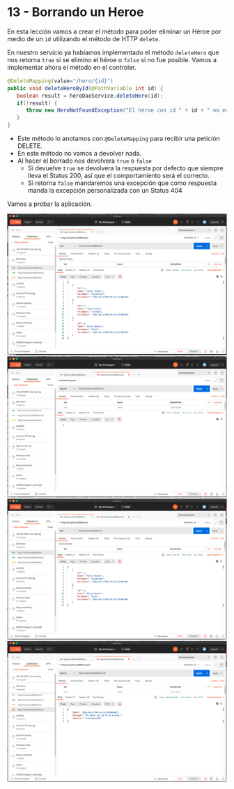 # 13 - Borrando un Heroe

En esta lección vamos a crear el método para poder eliminar un Héroe por medio de un `id` utilizando el método de HTTP `delete`.

En nuestro servicio ya habíamos implementado el método `deleteHero` que nos retorna `true` si se elimino el héroe o `false` si no fue posible. Vamos a implementar ahora el método en el controler.

```java
@DeleteMapping(value="/hero/{id}")
public void deleteHeroById(@PathVariable int id) {
   boolean result = heroDaoService.deleteHero(id);
   if(!result) {
      throw new HeroNotFoundException("El héroe con id " + id + " no existe.");
   }
}
```
* Este método lo anotamos con `@DeleteMapping` para recibir una petición DELETE.
* En este método no vamos a devolver nada.
* Al hacer el borrado nos devolvera `true` o `false`
   * Si devuelve `true` se devolvera la respuesta por defecto que siempre lleva el Status 200, así que el comportamiento será el correcto.
   * Si retorna `false` mandaremos una excepción que como respuesta manda la excepción personalizada con un Status 404

Vamos a probar la aplicación.

![03-13-01](images/03-13-01.png)
![03-13-02](images/03-13-02.png)
![03-13-03](images/03-13-03.png)
![03-13-04](images/03-13-04.png)


